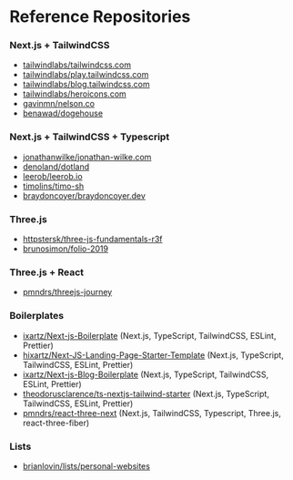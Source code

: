 # Reference Repositories

### Next.js + TailwindCSS
* [tailwindlabs/tailwindcss.com](https://github.com/tailwindlabs/tailwindcss.com)
* [tailwindlabs/play.tailwindcss.com](https://github.com/tailwindlabs/play.tailwindcss.com)
* [tailwindlabs/blog.tailwindcss.com](https://github.com/tailwindlabs/blog.tailwindcss.com)
* [tailwindlabs/heroicons.com](https://github.com/tailwindlabs/heroicons.com)
* [gavinmn/nelson.co](https://github.com/gavinmn/nelson.co)
* [benawad/dogehouse](https://github.com/benawad/dogehouse/tree/staging/kibbeh)

### Next.js + TailwindCSS + Typescript
* [jonathanwilke/jonathan-wilke.com](https://github.com/jonathanwilke/jonathan-wilke.com)
* [denoland/dotland](https://github.com/denoland/dotland)
* [leerob/leerob.io](https://github.com/leerob/leerob.io)
* [timolins/timo-sh](https://github.com/timolins/timo-sh)
* [braydoncoyer/braydoncoyer.dev](https://github.com/braydoncoyer/braydoncoyer.dev)

### Three.js
* [httpstersk/three-js-fundamentals-r3f](https://github.com/httpstersk/three-js-fundamentals-r3f)
* [brunosimon/folio-2019](https://github.com/brunosimon/folio-2019)

### Three.js + React
* [pmndrs/threejs-journey](https://github.com/pmndrs/threejs-journey)

### Boilerplates
* [ixartz/Next-js-Boilerplate](https://github.com/ixartz/Next-js-Boilerplate) (Next.js, TypeScript, TailwindCSS, ESLint, Prettier)
* [hixartz/Next-JS-Landing-Page-Starter-Template](https://github.com/ixartz/Next-JS-Landing-Page-Starter-Template) (Next.js, TypeScript, TailwindCSS, ESLint, Prettier)
* [ixartz/Next-js-Blog-Boilerplate](https://github.com/ixartz/Next-js-Blog-Boilerplate) (Next.js, TypeScript, TailwindCSS, ESLint, Prettier)
* [theodorusclarence/ts-nextjs-tailwind-starter](https://github.com/theodorusclarence/ts-nextjs-tailwind-starter) (Next.js, TypeScript, TailwindCSS, ESLint, Prettier)
* [pmndrs/react-three-next](https://github.com/pmndrs/react-three-next) (Next.js, TailwindCSS, Typescript, Three.js, react-three-fiber)

### Lists
* [brianlovin/lists/personal-websites](https://github.com/stars/brianlovin/lists/personal-websites)
